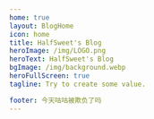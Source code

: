 ```yaml
---
home: true
layout: BlogHome
icon: home
title: HalfSweet's Blog
heroImage: /img/LOGO.png
heroText: HalfSweet's Blog
bgImage: /img/background.webp
heroFullScreen: true
tagline: Try to create some value.

footer: 今天咕咕被欺负了吗
---
```


